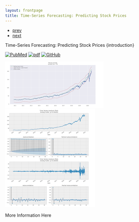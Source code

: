 ```yaml
---
layout: frontpage
title: Time-Series Forecasting: Predicting Stock Prices
---
```


<div class="navbar">
  <div class="navbar-inner">
      <ul class="nav">
          <li><a href="pages/publpics/election.html">prev</a></li>
          <li><a href="pages/publpics/dcbike.png">next</a></li>
      </ul>
  </div>
</div>

Time-Series Forecasting: Predicting Stock Prices
 {introduction} <br/>

[![PubMed](../icons16/pubmed-icon.png)]()
[![pdf](../icons16/pdf-icon.png)]()
[![GitHub](../icons16/github-icon.png)]()

[![stockprice example](../../assets/publpics/stockprice2.png)]()
<br/>
[![stockprice example](../../assets/publpics/stockprice1.png)]()

More Information Here
